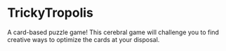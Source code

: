 # TrickyTropolis
A card-based puzzle game!  This cerebral game will challenge you to find creative ways to optimize the cards at your disposal.
